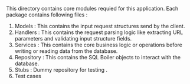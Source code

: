 This directory contains core modules requied for this application. 
Each package contains following files : 

1. Models : This contains the input request structures send by the client.
2. Handlers : This contains the request parsing logic like extracting URL parameters and validating input structure fields.
3. Services : This contains the core business logic or operations before writing or reading data from the database.
4. Repository : This contains the SQL Boiler objects to interact with the database.
5. Stubs : Dummy repository for testing .
6. Test cases 
